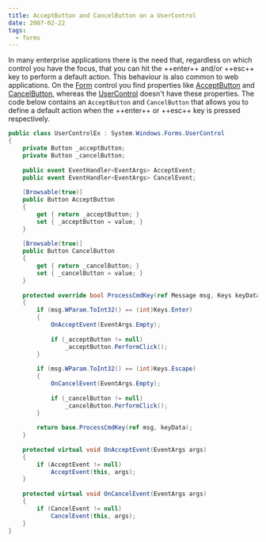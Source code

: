 ```yaml
---
title: AcceptButton and CancelButton on a UserControl
date: 2007-02-22
tags: 
  - forms
---
```


In many enterprise applications there is the need that, regardless on which control you have the focus, that you can hit the ++enter++ and/or ++esc++ key to perform a default action. This behaviour is also common to web applications. On the [Form](http://msdn2.microsoft.com/en-us/library/system.windows.forms.form.cancelbutton.aspx) control you find properties like [AcceptButton](http://msdn2.microsoft.com/en-us/library/system.windows.forms.form.acceptbutton.aspx) and [CancelButton](http://msdn2.microsoft.com/en-us/library/system.windows.forms.form.cancelbutton.aspx), whereas the [UserControl](http://msdn2.microsoft.com/en-us/library/system.windows.forms.usercontrol.aspx) doesn't have these properties. The code below contains an `AcceptButton` and `CancelButton` that allows you to define a default action when the ++enter++ or ++esc++ key is pressed respectively. 

```csharp
public class UserControlEx : System.Windows.Forms.UserControl
{    
    private Button _acceptButton;
    private Button _cancelButton;
 
    public event EventHandler<EventArgs> AcceptEvent;
    public event EventHandler<EventArgs> CancelEvent;
 
    [Browsable(true)]
    public Button AcceptButton
    {
        get { return _acceptButton; }
        set { _acceptButton = value; }
    }
 
    [Browsable(true)]
    public Button CancelButton
    {
        get { return _cancelButton; }
        set { _cancelButton = value; }
    }
 
    protected override bool ProcessCmdKey(ref Message msg, Keys keyData)
    {
        if (msg.WParam.ToInt32() == (int)Keys.Enter)
        {
            OnAcceptEvent(EventArgs.Empty);
 
            if (_acceptButton != null)
                _acceptButton.PerformClick();
        }
 
        if (msg.WParam.ToInt32() == (int)Keys.Escape)
        {
            OnCancelEvent(EventArgs.Empty);
 
            if (_cancelButton != null)
                _cancelButton.PerformClick();
        }
 
        return base.ProcessCmdKey(ref msg, keyData);
    }
 
    protected virtual void OnAcceptEvent(EventArgs args)
    {
        if (AcceptEvent != null)
            AcceptEvent(this, args);
    }
 
    protected virtual void OnCancelEvent(EventArgs args)
    {
        if (CancelEvent != null)
            CancelEvent(this, args);
    }
}
```

